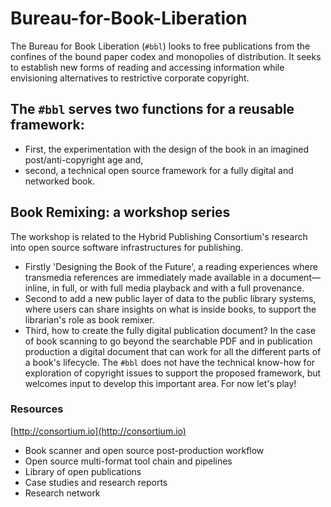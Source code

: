 # Bureau-for-Book-Liberation
The Bureau for Book Liberation (`#bbl`) looks to free publications from the confines of the bound paper codex and monopolies of distribution. It seeks to establish new forms of reading and accessing information while envisioning alternatives to restrictive corporate copyright.
## The `#bbl` serves two functions for a reusable framework: 
* First, the experimentation with the design of the book in an imagined post/anti-copyright age and,
* second, a technical open source framework for a fully digital and networked book.
## Book Remixing: a workshop series
The workshop is related to the Hybrid Publishing Consortium's research into open source software infrastructures for publishing.
* Firstly 'Designing the Book of the Future', a reading experiences where transmedia references are immediately made available in a document—inline, in full, or with full media playback and with a full provenance. 
* Second to add a new public layer of data to the public library systems, where users can share insights on what is inside books, to support the librarian's role as book remixer.
* Third, how to create the fully digital publication document? In the case of book scanning to go beyond the searchable PDF and in publication production a digital document that can work for all the different parts of a book's lifecycle.
The `#bbl` does not have the technical know-how for exploration of copyright issues to support the proposed framework, but welcomes input to develop this important area. For now let's play!
### Resources
[http://consortium.io](http://consortium.io)
* Book scanner and open source post-production workflow
* Open source multi-format tool chain and pipelines
* Library of open publications
* Case studies and research reports
* Research network
